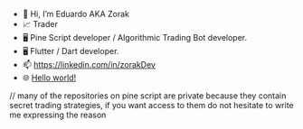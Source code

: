 - 👋 Hi, I’m Eduardo AKA Zorak
- 📈 Trader
- 🖥️ Pine Script developer / Algorithmic Trading Bot developer.
- 🖥️ Flutter / Dart developer.
- 📫 https://linkedin.com/in/zorakDev
- 🌐 <a href="https://zorakDev.github.io/">Hello world!</a>


// many of the repositories on pine script are private because they contain secret trading strategies, if you want access to them do not hesitate to write me expressing the reason

<!---
zorakDev/zorakDev is a ✨ special ✨ repository because its `README.md` (this file) appears on your GitHub profile.
You can click the Preview link to take a look at your changes.
--->
